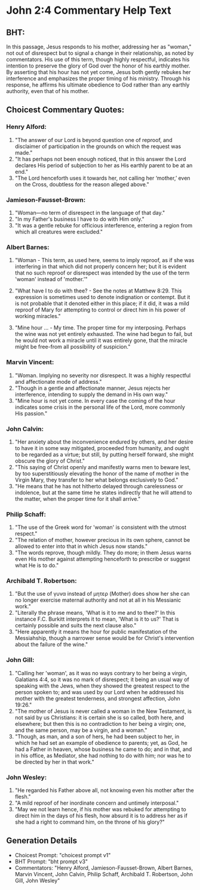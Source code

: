 # John 2:4 Commentary Help Text

## BHT:
In this passage, Jesus responds to his mother, addressing her as "woman," not out of disrespect but to signal a change in their relationship, as noted by commentators. His use of this term, though highly respectful, indicates his intention to preserve the glory of God over the honor of his earthly mother. By asserting that his hour has not yet come, Jesus both gently rebukes her interference and emphasizes the proper timing of his ministry. Through his response, he affirms his ultimate obedience to God rather than any earthly authority, even that of his mother.

## Choicest Commentary Quotes:
### Henry Alford:
1. "The answer of our Lord is beyond question one of reproof, and disclaimer of participation in the grounds on which the request was made."
2. "It has perhaps not been enough noticed, that in this answer the Lord declares His period of subjection to her as His earthly parent to be at an end."
3. "The Lord henceforth uses it towards her, not calling her ‘mother,’ even on the Cross, doubtless for the reason alleged above."

### Jamieson-Fausset-Brown:
1. "Woman—no term of disrespect in the language of that day." 
2. "In my Father's business I have to do with Him only." 
3. "It was a gentle rebuke for officious interference, entering a region from which all creatures were excluded."

### Albert Barnes:
1. "Woman - This term, as used here, seems to imply reproof, as if she was interfering in that which did not properly concern her; but it is evident that no such reproof or disrespect was intended by the use of the term 'woman' instead of 'mother.'" 

2. "What have I to do with thee? - See the notes at Matthew 8:29. This expression is sometimes used to denote indignation or contempt. But it is not probable that it denoted either in this place; if it did, it was a mild reproof of Mary for attempting to control or direct him in his power of working miracles."

3. "Mine hour ... - My time. The proper time for my interposing. Perhaps the wine was not yet entirely exhausted. The wine had begun to fail, but he would not work a miracle until it was entirely gone, that the miracle might be free-from all possibility of suspicion."

### Marvin Vincent:
1. "Woman. Implying no severity nor disrespect. It was a highly respectful and affectionate mode of address."
2. "Though in a gentle and affectionate manner, Jesus rejects her interference, intending to supply the demand in His own way."
3. "Mine hour is not yet come. In every case the coming of the hour indicates some crisis in the personal life of the Lord, more commonly His passion."

### John Calvin:
1. "Her anxiety about the inconvenience endured by others, and her desire to have it in some way mitigated, proceeded from humanity, and ought to be regarded as a virtue; but still, by putting herself forward, she might obscure the glory of Christ."
2. "This saying of Christ openly and manifestly warns men to beware lest, by too superstitiously elevating the honor of the name of mother in the Virgin Mary, they transfer to her what belongs exclusively to God."
3. "He means that he has not hitherto delayed through carelessness or indolence, but at the same time he states indirectly that he will attend to the matter, when the proper time for it shall arrive."

### Philip Schaff:
1. "The use of the Greek word for 'woman' is consistent with the utmost respect."
2. "The relation of mother, however precious in its own sphere, cannot be allowed to enter into that in which Jesus now stands."
3. "The words reprove, though mildly. They do more; in them Jesus warns even His mother against attempting henceforth to prescribe or suggest what He is to do."

### Archibald T. Robertson:
1. "But the use of γυνα instead of μητερ (Mother) does show her she can no longer exercise maternal authority and not at all in his Messianic work."
2. "Literally the phrase means, 'What is it to me and to thee?' In this instance F.C. Burkitt interprets it to mean, 'What is it to us?' That is certainly possible and suits the next clause also."
3. "Here apparently it means the hour for public manifestation of the Messiahship, though a narrower sense would be for Christ's intervention about the failure of the wine."

### John Gill:
1. "Calling her 'woman', as it was no ways contrary to her being a virgin, Galatians 4:4, so it was no mark of disrespect; it being an usual way of speaking with the Jews, when they showed the greatest respect to the person spoken to; and was used by our Lord when he addressed his mother with the greatest tenderness, and strongest affection, John 19:26."
2. "The mother of Jesus is never called a woman in the New Testament, is not said by us Christians: it is certain she is so called, both here, and elsewhere; but then this is no contradiction to her being a virgin; one, and the same person, may be a virgin, and a woman."
3. "Though, as man, and a son of hers, he had been subject to her, in which he had set an example of obedience to parents; yet, as God, he had a Father in heaven, whose business he came to do; and in that, and in his office, as Mediator, she had nothing to do with him; nor was he to be directed by her in that work."

### John Wesley:
1. "He regarded his Father above all, not knowing even his mother after the flesh."
2. "A mild reproof of her inordinate concern and untimely interposal."
3. "May we not learn hence, if his mother was rebuked for attempting to direct him in the days of his flesh, how absurd it is to address her as if she had a right to command him, on the throne of his glory?"


## Generation Details
- Choicest Prompt: "choicest prompt v1"
- BHT Prompt: "bht prompt v3"
- Commentators: "Henry Alford, Jamieson-Fausset-Brown, Albert Barnes, Marvin Vincent, John Calvin, Philip Schaff, Archibald T. Robertson, John Gill, John Wesley"
